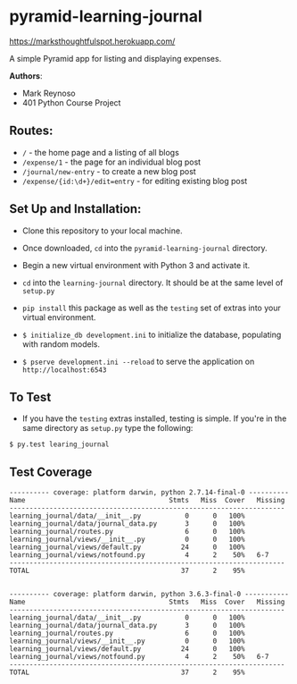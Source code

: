 # pyramid-learning-journal

https://marksthoughtfulspot.herokuapp.com/

A simple Pyramid app for listing and displaying expenses.

**Authors**:

- Mark Reynoso
- 401 Python Course Project

## Routes:

- `/` - the home page and a listing of all blogs
- `/expense/1` - the page for an individual blog post
- `/journal/new-entry` - to create a new blog post
- `/expense/{id:\d+}/edit=entry` - for editing existing blog post

## Set Up and Installation:

- Clone this repository to your local machine.

- Once downloaded, `cd` into the `pyramid-learning-journal` directory.

- Begin a new virtual environment with Python 3 and activate it.

- `cd` into the `learning-journal` directory. It should be at the same level of `setup.py`

- `pip install` this package as well as the `testing` set of extras into your virtual environment.

- `$ initialize_db development.ini` to initialize the database, populating with random models.

- `$ pserve development.ini --reload` to serve the application on `http://localhost:6543`

## To Test

- If you have the `testing` extras installed, testing is simple. If you're in the same directory as `setup.py` type the following:

```
$ py.test learing_journal
```

## Test Coverage

```
---------- coverage: platform darwin, python 2.7.14-final-0 ----------
Name                                    Stmts   Miss  Cover   Missing
---------------------------------------------------------------------
learning_journal/data/__init__.py           0      0   100%
learning_journal/data/journal_data.py       3      0   100%
learning_journal/routes.py                  6      0   100%
learning_journal/views/__init__.py          0      0   100%
learning_journal/views/default.py          24      0   100%
learning_journal/views/notfound.py          4      2    50%   6-7
---------------------------------------------------------------------
TOTAL                                      37      2    95%


---------- coverage: platform darwin, python 3.6.3-final-0 -----------
Name                                    Stmts   Miss  Cover   Missing
---------------------------------------------------------------------
learning_journal/data/__init__.py           0      0   100%
learning_journal/data/journal_data.py       3      0   100%
learning_journal/routes.py                  6      0   100%
learning_journal/views/__init__.py          0      0   100%
learning_journal/views/default.py          24      0   100%
learning_journal/views/notfound.py          4      2    50%   6-7
---------------------------------------------------------------------
TOTAL                                      37      2    95%

```